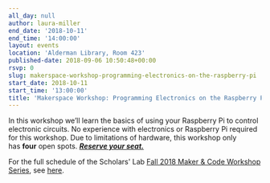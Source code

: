 ```yaml
---
all_day: null
author: laura-miller
end_date: '2018-10-11'
end_time: '14:00:00'
layout: events
location: 'Alderman Library, Room 423'
published-date: 2018-09-06 10:50:48+00:00
rsvp: 0
slug: makerspace-workshop-programming-electronics-on-the-raspberry-pi
start_date: 2018-10-11
start_time: '13:00:00'
title: 'Makerspace Workshop: Programming Electronics on the Raspberry Pi'
---
```


In this workshop we’ll learn the basics of using your Raspberry Pi to control electronic circuits. No experience with electronics or Raspberry Pi required for this workshop. Due to limitations of hardware, this workshop only has **four** open spots. [_**Reserve your seat.**_](https://cal.lib.virginia.edu/event/4585915)

For the full schedule of the Scholars' Lab [Fall 2018 Maker & Code Workshop Series](http://scholarslab.org/makerspace/fall-2018-maker-code-workshop-series/), see [here](http://scholarslab.org/makerspace/fall-2018-maker-code-workshop-series/).
